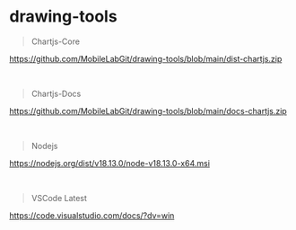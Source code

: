 # drawing-tools
> Chartjs-Core

https://github.com/MobileLabGit/drawing-tools/blob/main/dist-chartjs.zip

<br/>

> Chartjs-Docs

https://github.com/MobileLabGit/drawing-tools/blob/main/docs-chartjs.zip

<br/>


> Nodejs


https://nodejs.org/dist/v18.13.0/node-v18.13.0-x64.msi

<br/>

> VSCode Latest


https://code.visualstudio.com/docs/?dv=win
